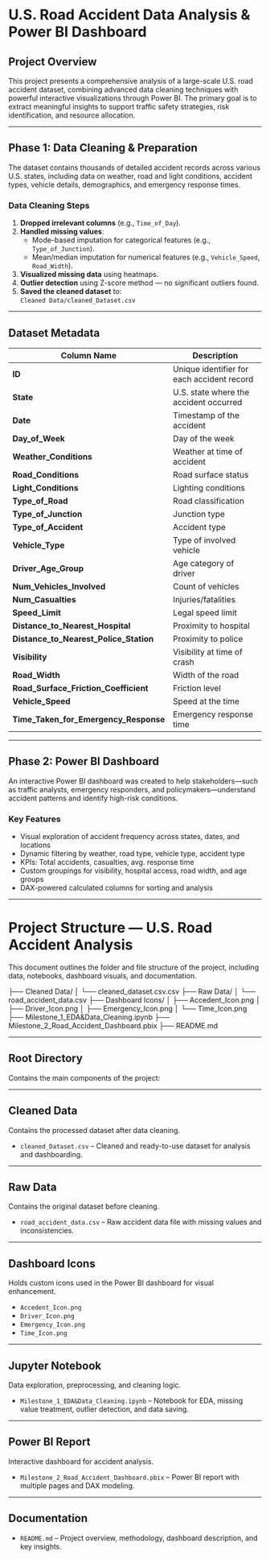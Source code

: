 # U.S. Road Accident Data Analysis & Power BI Dashboard

## Project Overview

This project presents a comprehensive analysis of a large-scale U.S. road accident dataset, combining advanced data cleaning techniques with powerful interactive visualizations through Power BI. The primary goal is to extract meaningful insights to support traffic safety strategies, risk identification, and resource allocation.

---

## Phase 1: Data Cleaning & Preparation

The dataset contains thousands of detailed accident records across various U.S. states, including data on weather, road and light conditions, accident types, vehicle details, demographics, and emergency response times.

### Data Cleaning Steps

1. **Dropped irrelevant columns** (e.g., `Time_of_Day`).
2. **Handled missing values**:
   - Mode-based imputation for categorical features (e.g., `Type_of_Junction`).
   - Mean/median imputation for numerical features (e.g., `Vehicle_Speed`, `Road_Width`).
3. **Visualized missing data** using heatmaps.
4. **Outlier detection** using Z-score method — no significant outliers found.
5. **Saved the cleaned dataset** to:  
   `Cleaned Data/cleaned_Dataset.csv`

---

## Dataset Metadata

| Column Name | Description |
|-------------|-------------|
| **ID** | Unique identifier for each accident record |
| **State** | U.S. state where the accident occurred |
| **Date** | Timestamp of the accident |
| **Day_of_Week** | Day of the week |
| **Weather_Conditions** | Weather at time of accident |
| **Road_Conditions** | Road surface status |
| **Light_Conditions** | Lighting conditions |
| **Type_of_Road** | Road classification |
| **Type_of_Junction** | Junction type |
| **Type_of_Accident** | Accident type |
| **Vehicle_Type** | Type of involved vehicle |
| **Driver_Age_Group** | Age category of driver |
| **Num_Vehicles_Involved** | Count of vehicles |
| **Num_Casualties** | Injuries/fatalities |
| **Speed_Limit** | Legal speed limit |
| **Distance_to_Nearest_Hospital** | Proximity to hospital |
| **Distance_to_Nearest_Police_Station** | Proximity to police |
| **Visibility** | Visibility at time of crash |
| **Road_Width** | Width of the road |
| **Road_Surface_Friction_Coefficient** | Friction level |
| **Vehicle_Speed** | Speed at the time |
| **Time_Taken_for_Emergency_Response** | Emergency response time |

---

## Phase 2: Power BI Dashboard

An interactive Power BI dashboard was created to help stakeholders—such as traffic analysts, emergency responders, and policymakers—understand accident patterns and identify high-risk conditions.

### Key Features

- Visual exploration of accident frequency across states, dates, and locations  
- Dynamic filtering by weather, road type, vehicle type, accident type  
- KPIs: Total accidents, casualties, avg. response time  
- Custom groupings for visibility, hospital access, road width, and age groups  
- DAX-powered calculated columns for sorting and analysis

---

# Project Structure — U.S. Road Accident Analysis

This document outlines the folder and file structure of the project, including data, notebooks, dashboard visuals, and documentation.

├── Cleaned Data/
│   └── cleaned_dataset.csv.csv
├── Raw Data/
│   └── road_accident_data.csv
├── Dashboard Icons/
│   ├── Accedent_Icon.png
│   ├── Driver_Icon.png
│   ├── Emergency_Icon.png
│   └── Time_Icon.png
├── Milestone_1_EDA&Data_Cleaning.ipynb
├── Milestone_2_Road_Accident_Dashboard.pbix
├── README.md


---

## Root Directory
Contains the main components of the project:

---

## Cleaned Data
Contains the processed dataset after data cleaning.

- `cleaned_Dataset.csv` – Cleaned and ready-to-use dataset for analysis and dashboarding.

---

## Raw Data
Contains the original dataset before cleaning.

- `road_accident_data.csv` – Raw accident data file with missing values and inconsistencies.

---

## Dashboard Icons
Holds custom icons used in the Power BI dashboard for visual enhancement.

- `Accedent_Icon.png`
- `Driver_Icon.png`
- `Emergency_Icon.png`
- `Time_Icon.png`

---

## Jupyter Notebook
Data exploration, preprocessing, and cleaning logic.

- `Milestone_1_EDA&Data_Cleaning.ipynb` – Notebook for EDA, missing value treatment, outlier detection, and data saving.

---

## Power BI Report
Interactive dashboard for accident analysis.

- `Milestone_2_Road_Accident_Dashboard.pbix` – Power BI report with multiple pages and DAX modeling.

---

## Documentation
- `README.md` – Project overview, methodology, dashboard description, and key insights.

